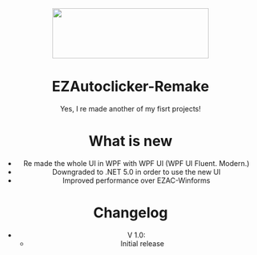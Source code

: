 <div align="center">

<img src="https://i.imgur.com/0CoMX8e.png" width="312" height="100" />


# EZAutoclicker-Remake
Yes, I re made another of my fisrt projects!

# What is new

- Re made the whole UI in WPF with WPF UI (WPF UI Fluent. Modern.)
- Downgraded to .NET 5.0 in order to use the new UI 
- Improved performance over EZAC-Winforms

# Changelog
- V 1.0:
  - Initial release
